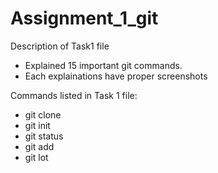 # Assignment_1_git

Description of Task1 file
 - Explained 15 important git commands.
 - Each explainations have proper screenshots
 
 Commands listed in Task 1 file:
  - git clone
  - git init
  - git status
  - git add
  - git lot
